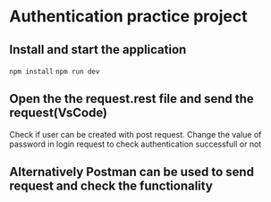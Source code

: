 # Authentication practice project

## Install and start the application

`npm install`
`npm run dev`

## Open the the request.rest file and send the request(VsCode)

Check if user can be created with post request.
Change the value of password in login request to check authentication successfull or not

## Alternatively Postman can be used to send request and check the functionality

